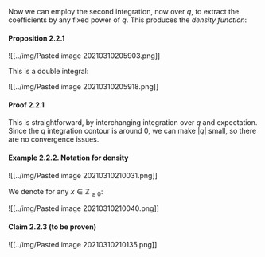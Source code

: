 Now we can employ the second integration, now over $q$, to extract the coefficients by any fixed power of $q$. This produces the *density function*:

#### Proposition 2.2.1

![[../img/Pasted image 20210310205903.png]]

This is a double integral:

![[../img/Pasted image 20210310205918.png]]

#### Proof 2.2.1

This is straightforward, by interchanging integration over $q$ and expectation. Since the $q$ integration contour is around $0$, we can make $|q|$ small, so there are no convergence issues.


#### Example 2.2.2. Notation for density

![[../img/Pasted image 20210310210031.png]]

We denote for any $x\in \mathbb{Z}_{\ge0}$:

![[../img/Pasted image 20210310210040.png]]

#### Claim 2.2.3 (to be proven)

![[../img/Pasted image 20210310210135.png]]